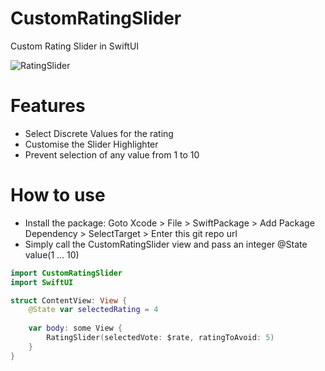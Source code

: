 # CustomRatingSlider
Custom Rating Slider in SwiftUI

![RatingSlider](https://user-images.githubusercontent.com/24572733/103080822-aa874900-45fc-11eb-9ef8-5aeeca82cfd7.png)

# Features

- Select Discrete Values for the rating
- Customise the Slider Highlighter
- Prevent selection of any value from 1 to 10

# How to use

- Install the package: Goto Xcode > File > SwiftPackage > Add Package Dependency > SelectTarget > Enter this git repo url
- Simply call the CustomRatingSlider view and pass an integer @State value(1 ... 10) 

```swift
import CustomRatingSlider
import SwiftUI

struct ContentView: View {
    @State var selectedRating = 4
    
    var body: some View {
        RatingSlider(selectedVote: $rate, ratingToAvoid: 5)
    }
}
```
